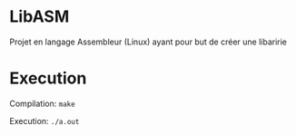 # LibASM

Projet en langage Assembleur (Linux) ayant pour but de créer une libaririe

# Execution

Compilation: `make`

Execution: `./a.out`
